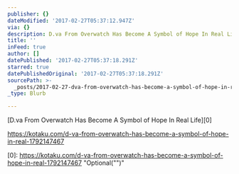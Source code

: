 ```yaml
---
publisher: {}
dateModified: '2017-02-27T05:37:12.947Z'
via: {}
description: D.va From Overwatch Has Become A Symbol of Hope In Real Life
title: ''
inFeed: true
author: []
datePublished: '2017-02-27T05:37:18.291Z'
starred: true
datePublishedOriginal: '2017-02-27T05:37:18.291Z'
sourcePath: >-
  _posts/2017-02-27-dva-from-overwatch-has-become-a-symbol-of-hope-in-real-life.md
_type: Blurb

---
```

[D.va From Overwatch Has Become A Symbol of Hope In Real Life][0]

https://kotaku.com/d-va-from-overwatch-has-become-a-symbol-of-hope-in-real-1792147467

[0]: https://kotaku.com/d-va-from-overwatch-has-become-a-symbol-of-hope-in-real-1792147467 "Optional("")"